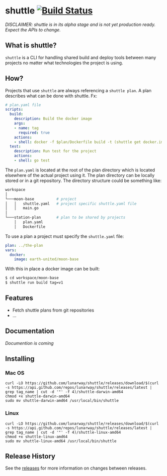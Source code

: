 # shuttle [![Build Status](https://travis-ci.com/lunarway/shuttle.svg?branch=master)](https://travis-ci.com/lunarway/shuttle)

*DISCLAIMER: shuttle is in its alpha stage and is not yet production ready. Expect the APIs to change.*

## What is shuttle?
`shuttle` is a CLI for handling shared build and deploy tools between many projects no matter what technologies the project is using.

## How?

Projects that use `shuttle` are always referencing a `shuttle plan`. A plan describes what can be done with shuttle. Fx:

```yaml
# plan.yaml file
scripts:
  build:
    description: Build the docker image
    args:
    - name: tag
      required: true
    actions:
    - shell: docker -f $plan/Dockerfile build -t (shuttle get docker.image):$tag
  test:
    description: Run test for the project
    actions:
    - shell: go test
```

The `plan.yaml` is located at the root of the plan directory which is located elsewhere of the actual project using it. The plan directory can be locally stored or in a git repository. The directory structure could be something like:

```sh
workspace
│
└───moon-base          # project
│   │   shuttle.yaml   # project specific shuttle.yaml file
│   │   main.go
│
└───station-plan       # plan to be shared by projects
    │   plan.yaml
    │   Dockerfile
```

To use a plan a project must specify the `shuttle.yaml` file:

```yaml
plan: ../the-plan
vars:
  docker:
    image: earth-united/moon-base
```

With this in place a docker image can be built:

```sh
$ cd workspace/moon-base
$ shuttle run build tag=v1
```

## Features
* Fetch shuttle plans from git repositories
* ...

## Documentation
*Documention is coming*


## Installing

### Mac OS

```console
curl -LO https://github.com/lunarway/shuttle/releases/download/$(curl -s https://api.github.com/repos/lunarway/shuttle/releases/latest | grep tag_name | cut -d '"' -f 4)/shuttle-darwin-amd64
chmod +x shuttle-darwin-amd64
sudo mv shuttle-darwin-amd64 /usr/local/bin/shuttle
```

### Linux

```console
curl -LO https://github.com/lunarway/shuttle/releases/download/$(curl -s https://api.github.com/repos/lunarway/shuttle/releases/latest | grep tag_name | cut -d '"' -f 4)/shuttle-linux-amd64
chmod +x shuttle-linux-amd64
sudo mv shuttle-linux-amd64 /usr/local/bin/shuttle
```


## Release History

See the [releases](https://github.com/lunarway/shuttle/releases) for more
information on changes between releases.
